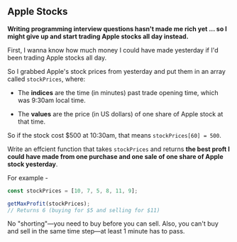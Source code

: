 ## Apple Stocks

__Writing programming interview questions hasn't made me rich yet ... so I might give up and start trading Apple stocks all day instead.__

First, I wanna know how much money I could have made yesterday if I'd been trading
Apple stocks all day.

So I grabbed Apple's stock prices from yesterday and put them in an array called
`stockPrices`, where:

- The __indices__ are the time (in minutes) past trade opening time, which was
9:30am local time.

- The __values__ are the price (in US dollars) of one share of Apple stock at that
time.

So if the stock cost $500 at 10:30am, that means `stockPrices[60] = 500`.

Write an effcient function that takes `stockPrices` and returns __the best proft I could
have made from one purchase and one sale of one share of Apple stock
yesterday__.

For example -

```js
const stockPrices = [10, 7, 5, 8, 11, 9];

getMaxProfit(stockPrices);
// Returns 6 (buying for $5 and selling for $11)
```

No "shorting"—you need to buy before you can sell. Also, you can't buy and sell in the
same time step—at least 1 minute has to pass.
